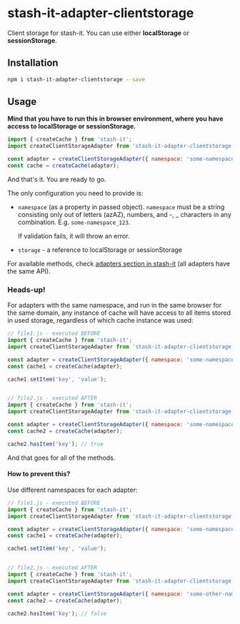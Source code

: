 # stash-it-adapter-clientstorage

Client storage for stash-it. You can use either **localStorage** or **sessionStorage**.

## Installation

```sh
npm i stash-it-adapter-clientstorage --save
```

## Usage

**Mind that you have to run this in browser environment, where you have access to localStorage or sessionStorage.**

```javascript
import { createCache } from 'stash-it';
import createClientStorageAdapter from 'stash-it-adapter-clientstorage';

const adapter = createClientStorageAdapter({ namespace: 'some-namespace', storage: window.localStorage });
const cache = createCache(adapter);
```

And that's it. You are ready to go.

The only configuration you need to provide is:
 - `namespace` (as a property in passed object).
   `namespace` must be a string consisting only out of letters (azAZ), numbers, and -, _ characters in any combination.
   E.g. `some-namespace_123`.

   If validation fails, it will throw an error.

 - `storage` - a reference to localStorage or sessionStorage

For available methods, check [adapters section in stash-it](https://smolak.github.io/stash-it/adapters.html) (all adapters have the same API).

### Heads-up!

For adapters with the same namespace, and run in the same browser for the same domain,
any instance of cache will have access to all items stored in used storage, regardless of which cache instance was used:

```javascript
// file1.js - executed BEFORE
import { createCache } from 'stash-it';
import createClientStorageAdapter from 'stash-it-adapter-clientstorage';

const adapter = createClientStorageAdapter({ namespace: 'some-namespace', storage: window.localStorage });
const cache1 = createCache(adapter);

cache1.setItem('key', 'value');


// file2.js - executed AFTER
import { createCache } from 'stash-it';
import createClientStorageAdapter from 'stash-it-adapter-clientstorage';

const adapter = createClientStorageAdapter({ namespace: 'some-namespace', storage: window.localStorage });
const cache2 = createCache(adapter);

cache2.hasItem('key'); // true
```

And that goes for all of the methods.

#### How to prevent this?

Use different namespaces for each adapter:

```javascript
// file1.js - executed BEFORE
import { createCache } from 'stash-it';
import createClientStorageAdapter from 'stash-it-adapter-clientstorage';

const adapter = createClientStorageAdapter({ namespace: 'some-namespace', storage: window.localStorage });
const cache1 = createCache(adapter);

cache1.setItem('key', 'value');


// file2.js - executed AFTER
import { createCache } from 'stash-it';
import createClientStorageAdapter from 'stash-it-adapter-clientstorage';

const adapter = createClientStorageAdapter({ namespace: 'some-other-namespace', storage: window.localStorage });
const cache2 = createCache(adapter);

cache2.hasItem('key'); // false
```
